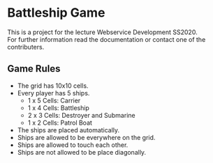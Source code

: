 # Battleship Game
This is a project for the lecture Webservice Development SS2020.  
For further information read the documentation or contact one of the contributers.

## Game Rules
* The grid has 10x10 cells.
* Every player has 5 ships.
  * 1 x 5 Cells: Carrier
  * 1 x 4 Cells: Battleship
  * 2 x 3 Cells: Destroyer and Submarine
  * 1 x 2 Cells: Patrol Boat
* The ships are placed automatically.
* Ships are allowed to be everywhere on the grid.
* Ships are allowed to touch each other.
* Ships are not allowed to be place diagonally.

